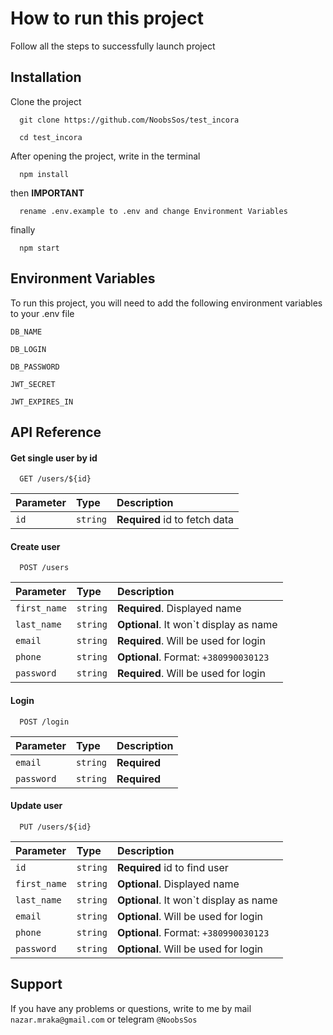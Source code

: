 # How to run this project

Follow all the steps to successfully launch project

## Installation

Clone the project

```
  git clone https://github.com/NoobsSos/test_incora
```

```
  cd test_incora
```

After opening the project, write in the terminal
```
  npm install
```
then **IMPORTANT**
```
  rename .env.example to .env and change Environment Variables
```
finally
```
  npm start
```
    
## Environment Variables

To run this project, you will need to add the following environment variables to your .env file

`DB_NAME` 

`DB_LOGIN`

`DB_PASSWORD`

`JWT_SECRET`

`JWT_EXPIRES_IN`

## API Reference

#### Get single user by id

```http
  GET /users/${id}
```

| Parameter | Type     | Description                   |
| :-------- | :------- | :-----------------------------|
| `id`      | `string` | **Required** id to fetch data |

#### Create user

```http
  POST /users
```

| Parameter   | Type     | Description                            |
| :---------- | :------- | :------------------------------------- |
| `first_name`| `string` | **Required**. Displayed name           |
| `last_name` | `string` | **Optional**. It won`t display as name |
| `email`     | `string` | **Required**. Will be used for login   |
| `phone`     | `string` | **Optional**. Format: `+380990030123`  |
| `password`  | `string` | **Required**. Will be used for login   |

#### Login

```http
  POST /login
```

| Parameter | Type     | Description                |
| :-------- | :------- | :------------------------- |
| `email`   | `string` | **Required**               |
| `password`| `string` | **Required**               |

#### Update user

```http
  PUT /users/${id}
```

| Parameter    | Type     | Description                            |
| :----------- | :------- | :------------------------------------- |
| `id`         | `string` | **Required** id to find user           |
| `first_name` | `string` | **Optional**. Displayed name           |
| `last_name`  | `string` | **Optional**. It won`t display as name |
| `email`      | `string` | **Optional**. Will be used for login   |
| `phone`      | `string` | **Optional**. Format: `+380990030123`  |
| `password`   | `string` | **Optional**. Will be used for login   |




## Support

If you have any problems or questions, write to me by mail `nazar.mraka@gmail.com` or telegram `@NoobsSos`

